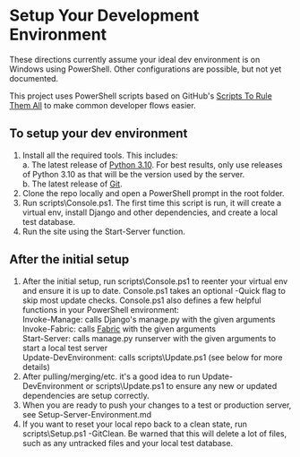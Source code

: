 Setup Your Development Environment
=================================

These directions currently assume your ideal dev environment is on Windows using PowerShell. Other configurations are possible, but not yet documented.

This project uses PowerShell scripts based on GitHub's [Scripts To Rule Them All](https://github.com/github/scripts-to-rule-them-all) to make common developer flows easier.

To setup your dev environment
-----------------------------

1. Install all the required tools. This includes:  
    a. The latest release of [Python 3.10](https://www.python.org/). For best results, only use releases of Python 3.10 as that will be the version used by the server.  
    b. The latest release of [Git](http://git-scm.com/downloads).
1. Clone the repo locally and open a PowerShell prompt in the root folder.
1. Run scripts\Console.ps1. The first time this script is run, it will create a virtual env, install Django and other dependencies, and create a local test database.
1. Run the site using the Start-Server function.

After the initial setup
-----------------------

1. After the initial setup, run scripts\Console.ps1 to reenter your virtual env and ensure it is up to date. Console.ps1 takes an optional -Quick flag to skip most update checks. Console.ps1 also defines a few helpful functions in your PowerShell environment:  
    Invoke-Manage: calls Django's manage.py with the given arguments  
    Invoke-Fabric: calls [Fabric](https://www.fabfile.org/) with the given arguments  
    Start-Server: calls manage.py runserver with the given arguments to start a local test server  
    Update-DevEnvironment: calls scripts\Update.ps1 (see below for more details)
1. After pulling/merging/etc. it's a good idea to run Update-DevEnvironment or scripts\Update.ps1 to ensure any new or updated dependencies are setup correctly.
1. When you are ready to push your changes to a test or production server, see Setup-Server-Environment.md
1. If you want to reset your local repo back to a clean state, run scripts\Setup.ps1 -GitClean. Be warned that this will delete a lot of files, such as any untracked files and your local test database.
